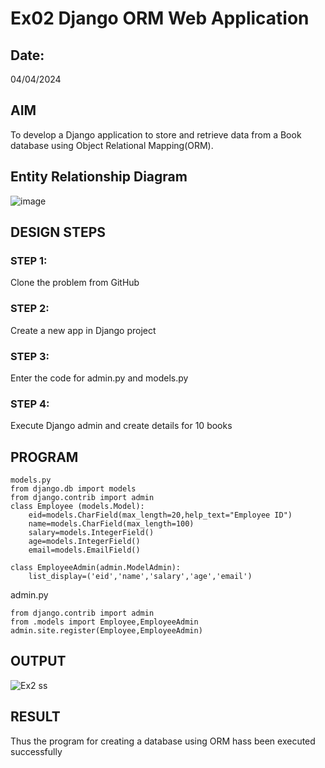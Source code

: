 # Ex02 Django ORM Web Application
## Date: 
04/04/2024
## AIM
To develop a Django application to store and retrieve data from a Book database using Object Relational Mapping(ORM).

## Entity Relationship Diagram

![image](https://github.com/PranaveshSaikumar/ORM/assets/151001393/872ea423-fc62-4891-a74c-20f83bf468f2)


## DESIGN STEPS

### STEP 1:
Clone the problem from GitHub

### STEP 2:
Create a new app in Django project

### STEP 3:
Enter the code for admin.py and models.py

### STEP 4:
Execute Django admin and create details for 10 books

## PROGRAM

```
models.py
from django.db import models
from django.contrib import admin 
class Employee (models.Model):
    eid=models.CharField(max_length=20,help_text="Employee ID")
    name=models.CharField(max_length=100)
    salary=models.IntegerField()
    age=models.IntegerField()
    email=models.EmailField()

class EmployeeAdmin(admin.ModelAdmin):
    list_display=('eid','name','salary','age','email')
```

admin.py

```
from django.contrib import admin 
from .models import Employee,EmployeeAdmin
admin.site.register(Employee,EmployeeAdmin)
```

## OUTPUT

![Ex2 ss](https://github.com/PranaveshSaikumar/ORM/assets/151001393/0f8ea86a-7418-4c3b-8d75-e5fb30040b01)

## RESULT
Thus the program for creating a database using ORM hass been executed successfully
